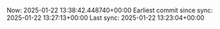 Now: 2025-01-22 13:38:42.448740+00:00 Earliest commit since sync: 2025-01-22 13:27:13+00:00 Last sync: 2025-01-22 13:23:04+00:00
